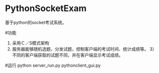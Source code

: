 # PythonSocketExam
基于python的socket考试系统。

#功能
1) 采用Ｃ／S模式架构
2) 服务器能够随机选题，分发试题，控制客户端的考试时间、统计成绩等。
3）不同的客户端获取的试题不同，并在客户端显示考试成绩。

#运行
python server_run.py
pythonclient_gui.py


